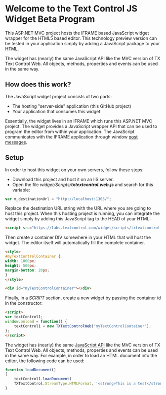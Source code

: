 # Welcome to the Text Control JS Widget Beta Program
This ASP.NET MVC project hosts the IFRAME based JavaScript widget wrapper for the HTML5 based editor. This technology preview version can be tested in your application simply by adding a JavaScript package to your HTML.

The widget has (nearly) the same JavaScript API like the MVC version of TX Text Control Web. All objects, methods, properties and events can be used in the same way.
## How does this work?
The JavaScript widget project consists of two parts:

 - The hosting "server-side"  application (this GitHub project)
 - Your application that consumes this widget

Essentially, the widget lives in an IFRAME which  runs this ASP.NET MVC project. The widget provides a JavaScript wrapper API that can be used to program the editor from within your application. The JavaScript communicates with the IFRAME application through window [post messages](https://developer.mozilla.org/en-US/docs/Web/API/Window/postMessage).

## Setup
In order to host this widget on your own servers, follow these steps:
 - Download this project and host it on an IIS server.
 - Open the file *widget/Scripts/**txtextcontrol.web.js*** and search for this variable:

```javascript
var m_destinationUrl = "http://localhost:1303/";
```
Replace the destination URL string with the URL where you are going to host this project.
When this hosting project is running, you can integrate the widget simply by adding this JavaScript tag to the HEAD of your HTML:
 
```html
<script src="https://labs.textcontrol.com/widget/scripts/txtextcontrol.web-min.js"></script>
```
Then create a container DIV somewhere in your HTML that will host the widget. The editor itself will automatically fill the complete container.
```html
<style>
#myTextControlContainer {
width: 1000px;
height: 500px;
margin-bottom: 20px;
}
</style>

<div id="myTextControlContainer"></div>
```
Finally, in a _SCRIPT_ section, create a new widget by passing the container id in the constructor:
```html
<script>
var textControl1;
window.onload = function() {
	textControl1 = new TXTextControlWeb("myTextControlContainer");
};
</script>
```
The widget has (nearly) the same [JavaScript API](https://www.textcontrol.com/documentation/?param=n_txdotnet.ref.javascript.htm&product=tx) like the MVC version of TX Text Control Web. All objects, methods, properties and events can be used in the same way. For example, in order to load an HTML document into the editor, the following code can be used:
```javascript
function loadDocument()
{
	textControl1.loadDocument(
	TXTextControl.StreamType.HTMLFormat, '<strong>This is a test</strong>');
}
```
